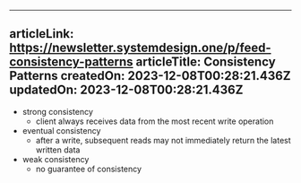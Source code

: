 -----------------------
articleLink: https://newsletter.systemdesign.one/p/feed-consistency-patterns
articleTitle: Consistency Patterns
createdOn: 2023-12-08T00:28:21.436Z
updatedOn: 2023-12-08T00:28:21.436Z
-----------------------

- strong consistency
  - client always receives data from the most recent write operation
- eventual consistency
  - after a write, subsequent reads may not immediately return the latest written data
- weak consistency
  - no guarantee of consistency